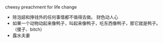 cheesy preachment for life change
+ 除泡妞和挣钱外的任何事情都不值得去做。 财色动人心
+ 如果一个动物动起来像鸭子，叫起来像鸭子，吃东西像鸭子，那它就是鸭子。  （傻子、bitch）
+ 露水夫妻